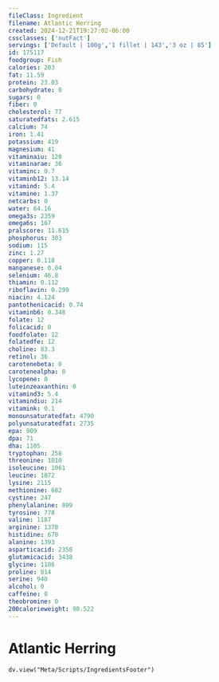 ```yaml
---
fileClass: Ingredient
filename: Atlantic Herring
created: 2024-12-21T19:27:02-06:00
cssclasses: ['nutFact']
servings: ['Default | 100g','1 fillet | 143','3 oz | 85']
id: 175117
foodgroup: Fish
calories: 203
fat: 11.59
protein: 23.03
carbohydrate: 0
sugars: 0
fiber: 0
cholesterol: 77
saturatedfats: 2.615
calcium: 74
iron: 1.41
potassium: 419
magnesium: 41
vitaminaiu: 120
vitaminarae: 36
vitaminc: 0.7
vitaminb12: 13.14
vitamind: 5.4
vitamine: 1.37
netcarbs: 0
water: 64.16
omega3s: 2359
omega6s: 167
pralscore: 11.615
phosphorus: 303
sodium: 115
zinc: 1.27
copper: 0.118
manganese: 0.04
selenium: 46.8
thiamin: 0.112
riboflavin: 0.299
niacin: 4.124
pantothenicacid: 0.74
vitaminb6: 0.348
folate: 12
folicacid: 0
foodfolate: 12
folatedfe: 12
choline: 83.3
retinol: 36
carotenebeta: 0
carotenealpha: 0
lycopene: 0
luteinzeaxanthin: 0
vitamind3: 5.4
vitamindiu: 214
vitamink: 0.1
monounsaturatedfat: 4790
polyunsaturatedfat: 2735
epa: 909
dpa: 71
dha: 1105
tryptophan: 258
threonine: 1010
isoleucine: 1061
leucine: 1872
lysine: 2115
methionine: 682
cystine: 247
phenylalanine: 899
tyrosine: 778
valine: 1187
arginine: 1378
histidine: 678
alanine: 1393
asparticacid: 2358
glutamicacid: 3438
glycine: 1106
proline: 814
serine: 940
alcohol: 0
caffeine: 0
theobromine: 0
200calorieweight: 98.522
---
```


# Atlantic Herring

```dataviewjs
dv.view("Meta/Scripts/IngredientsFooter")
```